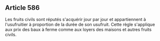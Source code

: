 Article 586
----
Les fruits civils sont réputés s'acquérir jour par jour et appartiennent à
l'usufruitier à proportion de la durée de son usufruit. Cette règle s'applique
aux prix des baux à ferme comme aux loyers des maisons et autres fruits civils.

